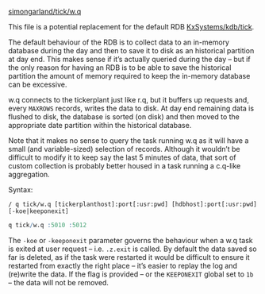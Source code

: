 <i class="fa fa-github"></i> [simongarland/tick/w.q](https://github.com/simongarland/tick/blob/master/w.q)

This file is a potential replacement for the default RDB <i class="fa fa-github"></i> [KxSystems/kdb/tick](https://github.com/KxSystems/kdb/tree/master/tick).

The default behaviour of the RDB is to collect data to an in-memory database during the day and then to save it to disk as an historical partition at day end. This makes sense if it’s actually queried during the day – but if the only reason for having an RDB is to be able to save the historical partition the amount of memory required to keep the in-memory database can be excessive.

w.q connects to the tickerplant just like r.q, but it buffers up requests and, every `MAXROWS` records, writes the data to disk. At day end remaining data is flushed to disk, the database is sorted (on disk) and then moved to the appropriate date partition within the historical database.

Note that it makes no sense to query the task running w.q as it will have a small (and variable-sized) selection of records. Although it wouldn’t be difficult to modify it to keep say the last 5 minutes of data, that sort of custom collection is probably better housed in a task running a c.q-like aggregation.

Syntax:
```
/ q tick/w.q [tickerplanthost]:port[:usr:pwd] [hdbhost]:port[:usr:pwd] [-koe|keeponexit]
```
```q
q tick/w.q :5010 :5012
```
The `-koe` or `-keeponexit` parameter governs the behaviour when a w.q task is exited at user request – i.e. `.z.exit` is called. By default the data saved so far is deleted, as if the task were restarted it would be difficult to ensure it restarted from exactly the right place – it’s easier to replay the log and (re)write the data. If the flag is provided – or the `KEEPONEXIT` global set to `1b` – the data will not be removed.
